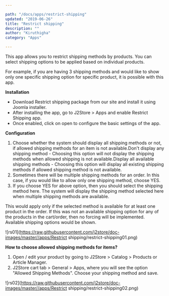 ```yaml
---

path: "/docs/apps/restrict-shipping"
updated: "2019-06-26"
title: "Restrict shipping"
description: ""
author: "Kiruthigha"
category: "Apps"

---
```



This app allows you to restrict shipping methods by products. You can select shipping options to be applied based on individual products.

For example, if you are having 3 shipping methods and would like to show only one specific shipping option for specific product, it is possible with this app.

**Installation**

* Download Restrict shipping package from our site and install it using Joomla installer.
* After installing the app, go to J2Store > Apps and enable Restrict Shipping app.
* Once enabled, click on open to configure the basic settings of the app.

**Configuration**

1. Choose whether the system should display all shipping methods or not, if allowed shipping methods for an item is not available.Don't display any shipping method - Choosing this option will not display the shipping methods when allowed shipping is not available.Display all available shipping methods - Choosing this option will display all existing shipping methods if allowed shipping method is not available.
2. Sometimes there will be multiple shipping methods for an order. In this case, if you would like to allow only one shipping method, choose YES.
3. If you choose YES for above option, then you should select the shipping method here. The system will display the shipping method selected here when multiple shipping methods are available.


This would apply only if the selected method is available for at least one product in the order. If this was not an available shipping option for any of the products in the cart/order, then no forcing will be implemented. Available shipping options would be shown.

![rs01](https://raw.githubusercontent.com/j2store/doc-images/master//apps/Restrict shipping/restrict-shipping01.png)

**How to choose allowed shipping methods for items?**

1. Open / edit your product by going to J2Store > Catalog > Products or Article Manager.
2. J2Store cart tab > General > Apps, where you will see the option "Allowed Shipping Methods". Choose your shipping method and save.

![rs02](https://raw.githubusercontent.com/j2store/doc-images/master//apps/Restrict shipping/restrict-shipping02.png)
